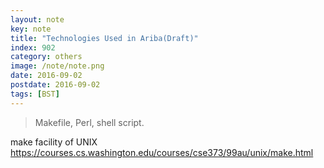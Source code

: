 ```yaml
---
layout: note
key: note
title: "Technologies Used in Ariba(Draft)"
index: 902
category: others
image: /note/note.png
date: 2016-09-02
postdate: 2016-09-02
tags: [BST]
---
```


> Makefile, Perl, shell script.

make facility of UNIX
https://courses.cs.washington.edu/courses/cse373/99au/unix/make.html
